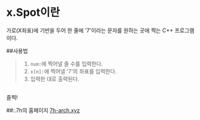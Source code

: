 # x.Spot이란
가로(X좌표)에 기반을 두어 한 줄에 '7'이라는 문자를 원하는 곳에 찍는 C++ 프로그램이다.

##사용법
>1. `num:`에 찍어낼 줄 수를 입력한다.
>2. `x[n]:`에 찍어낼 '7'의 좌표를 입력한다.
>3. 입력한 대로 출력된다.

##
즐찍!

##:.7h의 홈페이지
[7h-arch.xyz](http://7h-arch.xyz)
